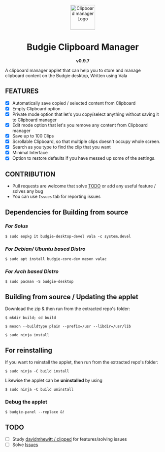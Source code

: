 <p align="center"><a href="#budgie-clipboard-manager"><img src="https://raw.githubusercontent.com/prateekmedia/budgie-clipboard-applet/main/icons/clipmgr.png" height=80px alt="Clipboard manager Logo"/></a></p>
<h1 align="center">Budgie Clipboard Manager</h1>
<p align="center"><b>v0.9.7</b></p>
A clipboard manager applet that can help you to store and manage clipboard content on the Budgie desktop, Written using Vala
<br>

## FEATURES
- [x] Automatically save copied / selected content from Clipboard
- [x] Empty Clipboard option
- [x] Private mode option that let's you copy/select anything without saving it to Clipboard manager
- [x] Edit mode option that let's you remove any content from Clipboard manager
- [x] Save up to 100 Clips
- [x] Scrollable Clipboard, so that multiple clips doesn't occupy whole screen.
- [x] Search as you type to find the clip that you want
- [x] Minimal Interface
- [x] Option to restore defaults if you have messed up some of the settings.

## CONTRIBUTION
-  Pull requests are welcome that solve [TODO](#todo) or add any useful feature / solves any bug
-  You can use `Issues` tab for reporting issues
  
## Dependencies for Building from source

### *For Solus* 

```
$ sudo eopkg it budgie-desktop-devel vala -c system.devel
```

### *For Debian/ Ubuntu based Distro* 

```
$ sudo apt install budgie-core-dev meson valac
```

### *For Arch based Distro*
```
$ sudo pacman -S budgie-desktop
```

## Building from source / Updating the applet
Download the zip & then run from the extracted repo's folder:

```
$ mkdir build; cd build
```

```
$ meson --buildtype plain --prefix=/usr --libdir=/usr/lib
```

```
$ sudo ninja install
```

## For reinstalling
If you want to reinstall the applet, then run from the extracted repo's folder:

```
$ sudo ninja -C build install
```
Likewise the applet can be **uninstalled** by using 
```
$ sudo ninja -C build uninstall
```

### Debug the applet
```
$ budgie-panel --replace &!
```

## TODO
- [ ] Study [davidmhewitt / clipped](https://github.com/davidmhewitt/clipped) for features/solving issues
- [ ] Solve [Issues](https://github.com/prateekmedia/budgie-clipboard-applet/issues)
